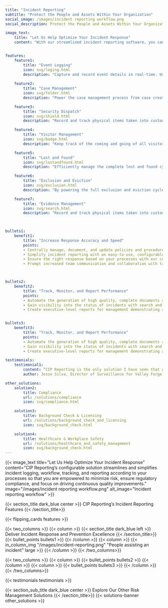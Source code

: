 ```yaml
---
title: "Incident Reporting"
subtitle: "Protect the People and Assets Within Your Organization"
social_image: /images/incident reporting workflow.png
social_description: Protect the People and Assets Within Your Organization

image_text:
    title: "Let Us Help Optimize Your Incident Response"
    content: "With our streamlined incident reporting software, you can rest assured you and your team are responding appropriately and quickly and are empowered to identify potential issues early."


features:
    feature1:
        title: "Event Logging"
        icon: svg/loging.html
        description: "Capture and record event details in real-time. Using our event logging interface, you can easily capture the people involved, event details, add additional information as it becomes known, and generate reports on any or all events."
    
    feature2:
        title: "Case Management"
        icon: svg/folder.html
        description: "Power the case management process from case creation to case close by facilitating interdepartmental contributions, asset collection, and access controls, all while preserving a chain of custody and audit trail."

    feature3:
        title: "Security Dispatch"
        icon: svg/shield.html
        description: "Record and track physical items taken into custody as evidence and correlate them to cases and incident reports."

    feature4:
        title: "Visitor Management"
        icon: svg/badge.html
        description: "Keep track of the coming and going of all visitors, including electronic signatures and badge printing."

    feature5:
        title: "Lost and Found"
        icon: svg/lostandfound.html
        description: "Efficiently manage the complete lost and found cycle according to your organizational procedures. Whether logging found items, storing and handling them appropriately, or returning them to their owner, CIP Reporting will help you gain efficiency."

    feature6:
        title: "Exclusion and Eviction"
        icon: svg/exclusion.html
        description: "By powering the full exclusion and eviction cycle, including processing, due process, time expiration, and more, you’ll be able to ensure your team knows exactly who should and should not be entering."

    feature7:
        title: "Evidence Management"
        icon: svg/search.html
        description: "Record and track physical items taken into custody as evidence and correlate them to cases and incident reports."
           


bullets1:
    benefit1:
        title: "Increase Response Accuracy and Speed"
        points: 
        - Centrally manage, document, and update policies and procedures.
        - Simplify incident reporting with an easy-to-use, configurable interface.
        - Ensure the right response based on your processes with our conditional workflow logic.
        - Prompt increased team communication and collaboration with tasks, notifications, escalations, assignments, and approvals.



bullets2:
    benefit2:
        title: "Track, Monitor, and Report Performance"
        points: 
        - Automate the generation of high quality, complete documents and reports.
        - Gain visibility into the status of incidents with search and on-demand reports.
        - Create executive-level reports for management demonstrating accomplishments.


bullets3:
    benefit3:
        title: "Track, Monitor, and Report Performance"
        points: 
        - Automate the generation of high quality, complete documents and reports.
        - Gain visibility into the status of incidents with search and on-demand reports.
        - Create executive-level reports for management demonstrating accomplishments.

testimonials:
    testimonial1:
        content: “CIP Reporting is the only solution I have seen that goes well beyond simple logging and reporting. CIP Reporting’s Incident Reporting is fully configurable to the needs and procedures of our resort and allows me and my team, using system permissions, to make real-time system updates as we identify ways to improve our surveillance practices. The ability to make these real-time changes is what convinced me that CIP Reporting was my platform of choice.”
        author: Jesse Silva, Director of Surveillance for Valley Forge Casino Resort

other_solutions:
    solution2:
        title: Compliance
        url: /solutions/compliance
        icon: svg/compliance.html

    solution3:
        title: Background Check & Licensing
        url: /solutions/background_check_and_licensing
        icon: svg/background_check.html

    solution4:
        title: Healthcare & Workplace Safety
        url: /solutions/healthcare_and_safety_management
        icon: svg/background_check.html
---
```


{{< image_text title="Let Us Help Optimize Your Incident Response" content="CIP Reporting’s configurable solution streamlines and simplifies incident logging, workflow, tracking, and reporting according to your processes so that you are empowered to minimize risk, ensure regulatory compliance, and focus on driving continuous quality improvements." image="/images/incident reporting workflow.png" alt_image="Incident reporting workflow" >}}

{{< section_title dark_blue center  >}} CIP Reporting’s Incident Reporting Features {{< /section_title>}} 

{{< flipping_cards features >}}


{{< two_columns >}}
    {{< column >}}
    {{< section_title dark_blue left  >}} Deliver Incident Response and Prevention Excellence {{< /section_title>}} 
        {{< bullet_points bullets1  >}}
    {{< /column >}}
    {{< column >}}
        {{< in_column_img "/images/incident-reporting.png" "People assisting an incident" large >}}
    {{< /column >}}
{{< /two_columns>}}

{{< two_columns >}}
    {{< column >}}
        {{< bullet_points bullets2  >}}
    {{< /column >}}
    {{< column >}}
        {{< bullet_points bullets3  >}}
    {{< /column >}}
{{< /two_columns>}}

{{< testimonials testimonials >}}

{{< section_sub_title dark_blue center >}} Explore Our Other Risk Management Solutions {{< /section_title>}} 
{{< solutions-banner other_solutions >}}



